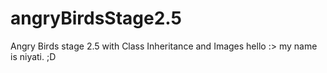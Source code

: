 # angryBirdsStage2.5
Angry Birds stage 2.5 with Class Inheritance and Images
hello :> my name is niyati. ;D